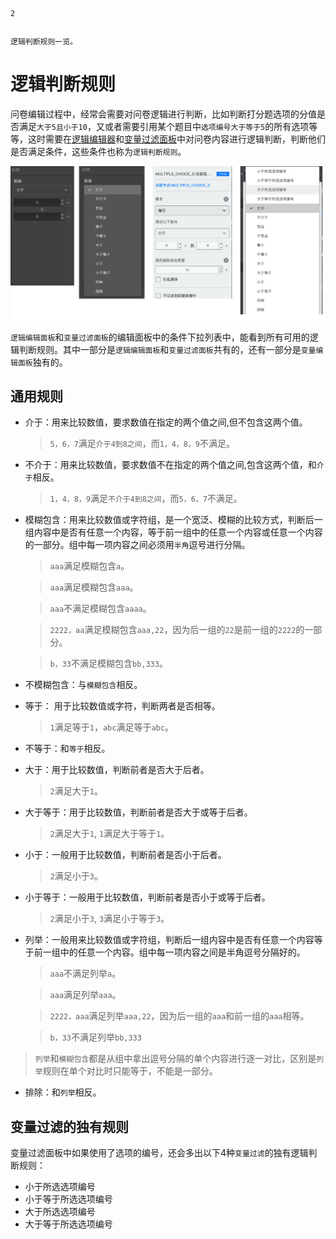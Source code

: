 ```index
2
```
```tag

```
```summary
逻辑判断规则一览。
```
# 逻辑判断规则

问卷编辑过程中，经常会需要对问卷逻辑进行判断，比如判断打分题选项的分值是否满足`大于5且小于10`，又或者需要引用某个题目中`选项编号大于等于5`的所有选项等等，这时需要在[逻辑编辑器](./01logicSetting.md)和[变量过滤面板](../../16variable/11variableFilter.md)中对问卷内容进行逻辑判断，判断他们是否满足条件，这些条件也称为`逻辑判断规则`。

<img src='../assets/advancedLogicSetting/02logicRule/opr-rule.png'>

`逻辑编辑面板`和`变量过滤面板`的编辑面板中的条件下拉列表中，能看到所有可用的逻辑判断规则。其中一部分是`逻辑编辑面板`和`变量过滤面板`共有的，还有一部分是`变量编辑面板`独有的。

## 通用规则

+ 介于：用来比较数值，要求数值在指定的两个值之间,但不包含这两个值。
    > `5，6，7`满足`介于4到8之间`，而`1，4，8，9`不满足。

+ 不介于：用来比较数值，要求数值不在指定的两个值之间,包含这两个值，和`介于`相反。
    > `1，4，8，9`满足`不介于4到8之间`，而`5，6，7`不满足。

+ 模糊包含：用来比较数值或字符组，是一个宽泛、模糊的比较方式，判断后一组内容中是否有任意一个内容，等于前一组中的任意一个内容或任意一个内容的一部分。组中每一项内容之间必须用`半角`逗号进行分隔。
    > `aaa`满足模糊包含`a`。
    
    > `aaa`满足模糊包含`aaa`。
    
    > `aaa`不满足模糊包含`aaaa`。
    
    > `2222，aa`满足模糊包含`aaa,22`，因为后一组的`22`是前一组的`2222`的一部分。
    
    > `b，33`不满足模糊包含`bb,333`。

+ 不模糊包含：与`模糊包含`相反。

+ 等于： 用于比较数值或字符，判断两者是否相等。
    > `1`满足等于`1`，`abc`满足等于`abc`。

+ 不等于：和`等于`相反。

+ 大于：用于比较数值，判断前者是否大于后者。
    > `2`满足大于`1`。

+ 大于等于：用于比较数值，判断前者是否大于或等于后者。
    > `2`满足大于`1`, `1`满足大于等于`1`。

+ 小于：一般用于比较数值，判断前者是否小于后者。
    > `2`满足小于`3`。

+ 小于等于：一般用于比较数值，判断前者是否小于或等于后者。
    > `2`满足小于`3`, `3`满足小于等于`3`。

+ 列举：一般用来比较数值或字符组，判断后一组内容中是否有任意一个内容等于前一组中的任意一个内容。组中每一项内容之间是半角逗号分隔好的。
    > `aaa`不满足列举`a`。
    
    > `aaa`满足列举`aaa`。
    
    > `2222，aaa`满足列举`aaa,22`，因为后一组的`aaa`和前一组的`aaa`相等。
    
    > `b，33`不满足列举`bb,333`
    
> `列举`和`模糊包含`都是从组中拿出逗号分隔的单个内容进行逐一对比，区别是`列举`规则在单个对比时只能等于，不能是一部分。

+ 排除：和`列举`相反。

## 变量过滤的独有规则
变量过滤面板中如果使用了选项的编号，还会多出以下4种`变量过滤`的独有逻辑判断规则：

+ 小于所选选项编号
+ 小于等于所选选项编号
+ 大于所选选项编号
+ 大于等于所选选项编号